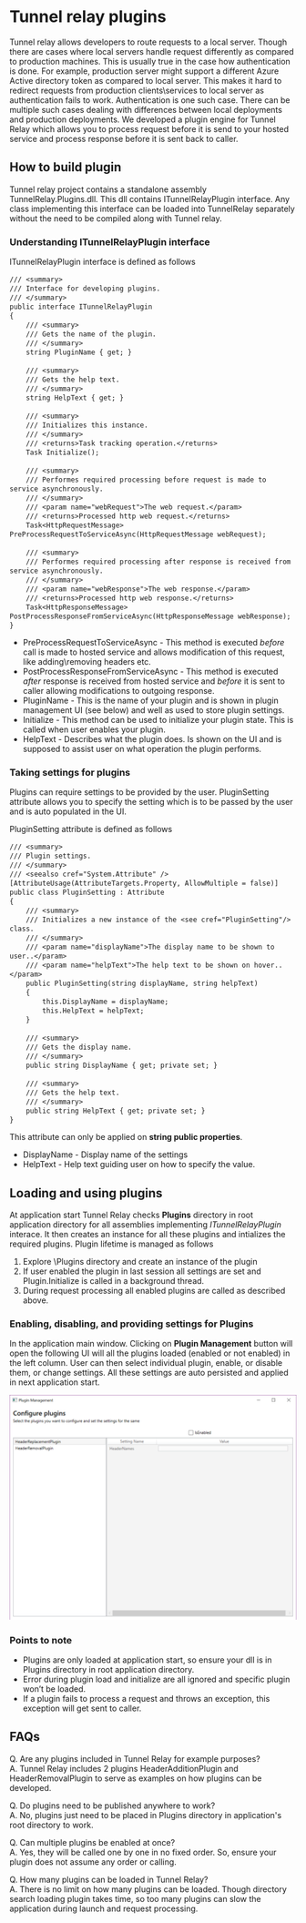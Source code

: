 # Tunnel relay plugins

Tunnel relay allows developers to route requests to a local server. Though there are cases where local servers handle request differently as compared to production machines. This is usually true in the case how authentication is done. For example, production server might support a different Azure Active directory token as compared to local server. This makes it hard to redirect requests from production clients\services to local server as authentication fails to work. Authentication is one such case. There can be multiple such cases dealing with differences between local deployments and production deployments. We developed a plugin engine for Tunnel Relay which allows you to process request before it is send to your hosted service and process response before it is sent back to caller.

## How to build plugin
Tunnel relay project contains a standalone assembly TunnelRelay.Plugins.dll. This dll contains ITunnelRelayPlugin interface. Any class implementing this interface can be loaded into TunnelRelay separately without the need to be compiled along with Tunnel relay.

### Understanding ITunnelRelayPlugin interface
ITunnelRelayPlugin interface is defined as follows

    /// <summary>
    /// Interface for developing plugins.
    /// </summary>
    public interface ITunnelRelayPlugin
    {
        /// <summary>
        /// Gets the name of the plugin.
        /// </summary>
        string PluginName { get; }

        /// <summary>
        /// Gets the help text.
        /// </summary>
        string HelpText { get; }

        /// <summary>
        /// Initializes this instance.
        /// </summary>
        /// <returns>Task tracking operation.</returns>
        Task Initialize();

        /// <summary>
        /// Performes required processing before request is made to service asynchronously.
        /// </summary>
        /// <param name="webRequest">The web request.</param>
        /// <returns>Processed http web request.</returns>
        Task<HttpRequestMessage> PreProcessRequestToServiceAsync(HttpRequestMessage webRequest);

        /// <summary>
        /// Performes required processing after response is received from service asynchronously.
        /// </summary>
        /// <param name="webResponse">The web response.</param>
        /// <returns>Processed http web response.</returns>
        Task<HttpResponseMessage> PostProcessResponseFromServiceAsync(HttpResponseMessage webResponse);
    }

- PreProcessRequestToServiceAsync - This method is executed _before_ call is made to hosted service and allows modification of this request, like adding\removing headers etc.
- PostProcessResponseFromServiceAsync - This method is executed _after_ response is received from hosted service and _before_ it is sent to caller allowing modifications to outgoing response.
- PluginName - This is the name of your plugin and is shown in plugin management UI (see below) and well as used to store plugin settings.
- Initialize - This method can be used to initialize your plugin state. This is called when user enables your plugin.
- HelpText - Describes what the plugin does. Is shown on the UI and is supposed to assist user on what operation the plugin performs.

### Taking settings for plugins
Plugins can require settings to be provided by the user. PluginSetting attribute allows you to specify the setting which is to be passed by the user and is auto populated in the UI. 

PluginSetting attribute is defined as follows

    /// <summary>
    /// Plugin settings.
    /// </summary>
    /// <seealso cref="System.Attribute" />
    [AttributeUsage(AttributeTargets.Property, AllowMultiple = false)]
    public class PluginSetting : Attribute
    {
        /// <summary>
        /// Initializes a new instance of the <see cref="PluginSetting"/> class.
        /// </summary>
        /// <param name="displayName">The display name to be shown to user..</param>
        /// <param name="helpText">The help text to be shown on hover..</param>
        public PluginSetting(string displayName, string helpText)
        {
            this.DisplayName = displayName;
            this.HelpText = helpText;
        }

        /// <summary>
        /// Gets the display name.
        /// </summary>
        public string DisplayName { get; private set; }

        /// <summary>
        /// Gets the help text.
        /// </summary>
        public string HelpText { get; private set; }
    }

This attribute can only be applied on **string public properties**.

- DisplayName - Display name of the settings
- HelpText - Help text guiding user on how to specify the value.


## Loading and using plugins
At application start Tunnel Relay checks **Plugins** directory in root application directory for all assemblies implementing _ITunnelRelayPlugin_ interace. It then creates an instance for all these plugins and intializes the required plugins. Plugin lifetime is managed as follows

1. Explore \Plugins directory and create an instance of the plugin
2. If user enabled the plugin in last session all settings are set and Plugin.Initialize is called in a background thread.
3. During request processing all enabled plugins are called as described above.

### Enabling, disabling, and providing settings for Plugins
In the application main window. Clicking on __Plugin Management__ button will open the following UI will all the plugins loaded (enabled or not enabled) in the left column. User can then select individual plugin, enable, or disable them, or change settings. All these settings are auto persisted and applied in next application start.

![Plugin Management](PluginManagement.png "Plugin Management UI")

### Points to note
- Plugins are only loaded at application start, so ensure your dll is in Plugins directory in root application directory.
- Error during plugin load and initialize are all ignored and specific plugin won’t be loaded.
- If a plugin fails to process a request and throws an exception, this exception will get sent to caller.

## FAQs
Q. Are any plugins included in Tunnel Relay for example purposes? </br>
A. Tunnel Relay includes 2 plugins HeaderAdditionPlugin and HeaderRemovalPlugin to serve as examples on how plugins can be developed.

Q. Do plugins need to be published anywhere to work? </br>
A. No, plugins just need to be placed in Plugins directory in application's root directory to work.

Q. Can multiple plugins be enabled at once? </br>
A. Yes, they will be called one by one in no fixed order. So, ensure your plugin does not assume any order or calling.

Q. How many plugins can be loaded in Tunnel Relay? </br>
A. There is no limit on how many plugins can be loaded. Though directory search loading plugin takes time, so too many plugins can slow the application during launch and request processing.
